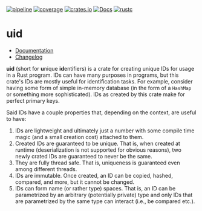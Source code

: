 [![pipeline](https://gitlab.com/d-e-s-o/uid/badges/master/pipeline.svg)](https://gitlab.com/d-e-s-o/uid/commits/master)
[![coverage](https://gitlab.com/d-e-s-o/uid/badges/master/coverage.svg)](https://gitlab.com/d-e-s-o/uid/-/jobs/artifacts/master/file/kcov/kcov-merged/index.html?job=coverage:kcov)
[![crates.io](https://img.shields.io/crates/v/uid.svg)](https://crates.io/crates/uid)
[![Docs](https://docs.rs/uid/badge.svg)](https://docs.rs/uid)
[![rustc](https://img.shields.io/badge/rustc-1.31+-blue.svg)](https://blog.rust-lang.org/2018/12/06/Rust-1.31-and-rust-2018.html)

uid
===

- [Documentation][docs-rs]
- [Changelog](CHANGELOG.md)

**uid** (short for **u**nique **id**entifiers) is a crate for creating
unique IDs for usage in a Rust program. IDs can have many purposes in
programs, but this crate's IDs are mostly useful for identification
tasks. For example, consider having some form of simple in-memory
database (in the form of a `HashMap` or something more sophisticated).
IDs as created by this crate make for perfect primary keys.

Said IDs have a couple properties that, depending on the context, are
useful to have:
1) IDs are lightweight and ultimately just a number with some compile
   time magic (and a small creation cost) attached to them.
2) Created IDs are guaranteed to be unique. That is, when created at
   runtime (deserialization is not supported for obvious reasons), two
   newly crated IDs are guaranteed to never be the same.
3) They are fully thread safe. That is, uniqueness is guaranteed even
   among different threads.
4) IDs are immutable. Once created, an ID can be copied, hashed,
   compared, and more, but it cannot be changed.
5) IDs can form name (or rather type) spaces. That is, an ID can be
   parametrized by an arbitrary (potentially private) type and only IDs
   that are parametrized by the same type can interact (i.e., be
   compared etc.).


[docs-rs]: https://docs.rs/crate/uid
